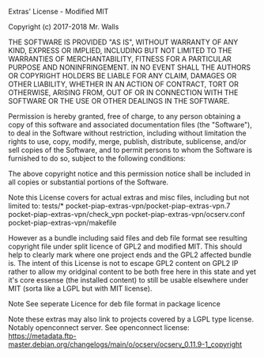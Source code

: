 Extras' License - Modified MIT

Copyright (c) 2017-2018 Mr. Walls

THE SOFTWARE IS PROVIDED "AS IS", WITHOUT WARRANTY OF ANY KIND, EXPRESS OR
IMPLIED, INCLUDING BUT NOT LIMITED TO THE WARRANTIES OF MERCHANTABILITY,
FITNESS FOR A PARTICULAR PURPOSE AND NONINFRINGEMENT. IN NO EVENT SHALL THE
AUTHORS OR COPYRIGHT HOLDERS BE LIABLE FOR ANY CLAIM, DAMAGES OR OTHER
LIABILITY, WHETHER IN AN ACTION OF CONTRACT, TORT OR OTHERWISE, ARISING FROM,
OUT OF OR IN CONNECTION WITH THE SOFTWARE OR THE USE OR OTHER DEALINGS IN THE
SOFTWARE.

Permission is hereby granted, free of charge, to any person obtaining a copy
of this software and associated documentation files (the "Software"), to deal
in the Software without restriction, including without limitation the rights
to use, copy, modify, merge, publish, distribute, sublicense, and/or sell
copies of the Software, and to permit persons to whom the Software is
furnished to do so, subject to the following conditions:

The above copyright notice and this permission notice shall be included in all
copies or substantial portions of the Software.

Note this License covers for actual extras and misc files, including but not limited to:
tests/*
pocket-piap-extras-vpn/pocket-piap-extras-vpn.7
pocket-piap-extras-vpn/check_vpn
pocket-piap-extras-vpn/ocserv.conf
pocket-piap-extras-vpn/makefile

However as a bundle including said files and deb file format see resulting copyright file under split licence of GPL2 and modified MIT. This should help to clearly mark where one project ends and the GPL2 affected bundle is.
The intent of this License is not to escape GPL2 content on GPL2 IP rather to allow my oridginal content to be both free here in this state and yet it's core essense (the installed content) to still be usable elsewhere under MIT (sorta like a LGPL but with MIT license).

Note See seperate Licence for deb file format in package licence

Note these extras may also link to projects covered by a LGPL type license.
Notably openconnect server.
See openconnect license: https://metadata.ftp-master.debian.org/changelogs/main/o/ocserv/ocserv_0.11.9-1_copyright

